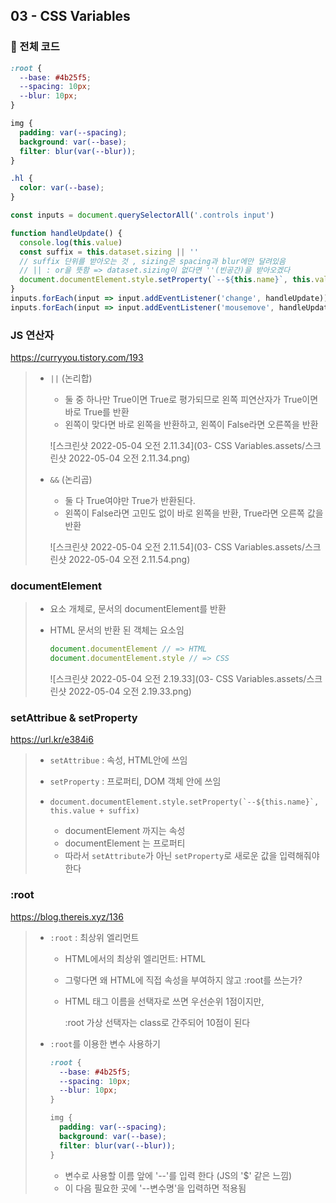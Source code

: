 ## 03 - CSS Variables

### :cherries: 전체 코드

```css
:root {
  --base: #4b25f5;
  --spacing: 10px;
  --blur: 10px;
}

img {
  padding: var(--spacing);
  background: var(--base);
  filter: blur(var(--blur));
}

.hl {
  color: var(--base);
}
```

```javascript
const inputs = document.querySelectorAll('.controls input')

function handleUpdate() {
  console.log(this.value)
  const suffix = this.dataset.sizing || ''
  // suffix 단위를 받아오는 것 , sizing은 spacing과 blur에만 달려있음 
  // || : or을 뜻함 => dataset.sizing이 없다면 ''(빈공간)을 받아오겠다
  document.documentElement.style.setProperty(`--${this.name}`, this.value + suffix)
}
inputs.forEach(input => input.addEventListener('change', handleUpdate))
inputs.forEach(input => input.addEventListener('mousemove', handleUpdate))
```



### JS 연산자

https://curryyou.tistory.com/193

> * `||` (논리합)
>
>   * 둘 중 하나만 True이면 True로 평가되므로 왼쪽 피연산자가 True이면 바로 True를 반환
>   * 왼쪽이 맞다면 바로 왼쪽을 반환하고, 왼쪽이 False라면 오른쪽을 반환
>
>   ![스크린샷 2022-05-04 오전 2.11.34](03- CSS Variables.assets/스크린샷 2022-05-04 오전 2.11.34.png)
>
> * `&&` (논리곱)
>
>   * 둘 다 True여야만 True가 반환된다. 
>   * 왼쪽이 False라면 고민도 없이 바로 왼쪽을 반환, True라면 오른쪽 값을 반환
>
>   ![스크린샷 2022-05-04 오전 2.11.54](03- CSS Variables.assets/스크린샷 2022-05-04 오전 2.11.54.png)



### documentElement

> * 요소 개체로, 문서의 documentElement를 반환
>
> * HTML 문서의 반환 된 객체는 <HTML> 요소임
>
>   ```javascript
>   document.documentElement // => HTML
>   document.documentElement.style // => CSS
>   ```
>
>   ![스크린샷 2022-05-04 오전 2.19.33](03- CSS Variables.assets/스크린샷 2022-05-04 오전 2.19.33.png)



### setAttribue & setProperty 

https://url.kr/e384i6

> * `setAttribue` : 속성, HTML안에 쓰임
>
> * `setProperty` : 프로퍼티, DOM 객체 안에 쓰임 
>
> * ```
>   document.documentElement.style.setProperty(`--${this.name}`, this.value + suffix)
>   ```
>
>   * documentElement 까지는 속성
>   * documentElement 는 프로퍼티
>   * 따라서 `setAttribute`가 아닌 `setProperty`로 새로운 값을 입력해줘야 한다



### :root

https://blog.thereis.xyz/136

> * `:root` : 최상위 엘리먼트
>
>   * HTML에서의 최상위 엘리먼트: HTML
>
>   *  그렇다면 왜 HTML에 직접 속성을 부여하지 않고 :root를 쓰는가?
>
>     * HTML 태그 이름을 선택자로 쓰면 우선순위 1점이지만, 
>
>       :root 가상 선택자는 class로 간주되어 10점이 된다
>
> * `:root`를 이용한 변수 사용하기
>
>   ```css
>   :root {
>     --base: #4b25f5;
>     --spacing: 10px;
>     --blur: 10px;
>   }
>   
>   img {
>     padding: var(--spacing);
>     background: var(--base);
>     filter: blur(var(--blur));
>   }
>   ```
>
>   * 변수로 사용할 이름 앞에 '--'를 입력 한다 (JS의 '$' 같은 느낌)
>   * 이 다음 필요한 곳에 '--변수명'을 입력하면 적용됨

